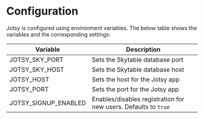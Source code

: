 # Configuration

Jotsy is configured using environment variables.
The below table shows the variables and the corresponding settings:

| Variable             | Description                                                     |
| -------------------- | --------------------------------------------------------------- |
| JOTSY_SKY_PORT       | Sets the Skytable database port                                 |
| JOTSY_SKY_HOST       | Sets the Skytable database host                                 |
| JOTSY_HOST           | Sets the host for the Jotsy app                                 |
| JOTSY_PORT           | Sets the port for the Jotsy app                                 |
| JOTSY_SIGNUP_ENABLED | Enables/disables registration for new users. Defaults to `true` |
